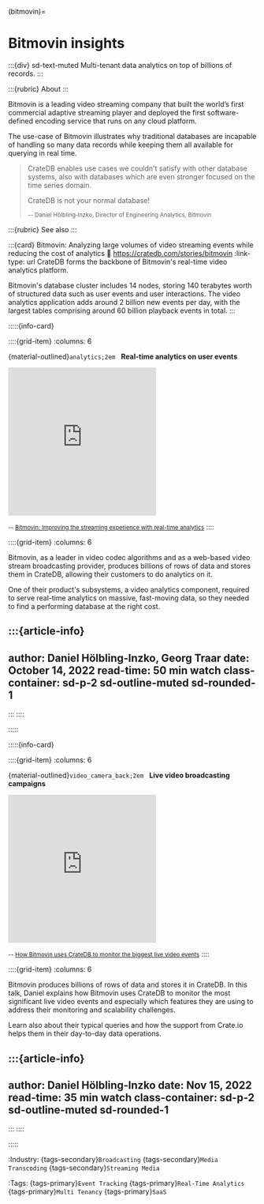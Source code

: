 (bitmovin)=
# Bitmovin insights

:::{div} sd-text-muted
Multi-tenant data analytics on top of billions of records.
:::

:::{rubric} About
:::

Bitmovin is a leading video streaming company that built the world’s
first commercial adaptive streaming player and deployed the first
software-defined encoding service that runs on any cloud platform.

The use-case of Bitmovin illustrates why traditional databases are
incapable of handling so many data records while keeping them all
available for querying in real time.

> CrateDB enables use cases we couldn't satisfy with other
> database systems, also with databases which are even stronger
> focused on the time series domain.
>
> CrateDB is not your normal database!
>
> <small>-- Daniel Hölbling‑Inzko, Director of Engineering Analytics, Bitmovin</small>

:::{rubric} See also
:::

:::{card} Bitmovin: Analyzing large volumes of video streaming events while reducing the cost of analytics
:link: https://cratedb.com/stories/bitmovin
:link-type: url
CrateDB forms the backbone of Bitmovin's real-time video analytics platform.

Bitmovin's database cluster includes 14 nodes, storing 140 terabytes worth
of structured data such as user events and user interactions.
The video analytics application adds around 2 billion new events per day,
with the largest tables comprising around 60 billion playback events in total. 
:::


:::::{info-card}

::::{grid-item}
:columns: 6

{material-outlined}`analytics;2em` &nbsp; **Real-time analytics on user events**

<iframe height="300" src="https://www.youtube-nocookie.com/embed/4BPApD0Piyc?si=J0w5yG56Ld4fIXfm" title="YouTube: Bitmovin Real-time Analytics on User Events" frameborder="0" allow="accelerometer; autoplay; clipboard-write; encrypted-media; gyroscope; picture-in-picture; web-share" allowfullscreen></iframe>

<small>-- [Bitmovin: Improving the streaming experience with real-time analytics]</small>
::::

::::{grid-item}
:columns: 6

Bitmovin, as a leader in video codec algorithms and as a web-based video
stream broadcasting provider, produces billions of rows of data and stores
them in CrateDB, allowing their customers to do analytics on it.

One of their product's subsystems, a video analytics component, required to
serve real-time analytics on massive, fast-moving data, so they needed
to find a performing database at the right cost.

:::{article-info}
---
author: Daniel Hölbling‑Inzko, Georg Traar
date: October 14, 2022
read-time: 50 min watch
class-container: sd-p-2 sd-outline-muted sd-rounded-1
---
:::
::::

:::::


:::::{info-card}

::::{grid-item}
:columns: 6

{material-outlined}`video_camera_back;2em` &nbsp; **Live video broadcasting campaigns**

<iframe height="300" src="https://www.youtube-nocookie.com/embed/IR6hokaYv5g?si=J0w5yG56Ld4fIXfm" title="YouTube: Live Video Broadcasting with CrateDB" frameborder="0" allow="accelerometer; autoplay; clipboard-write; encrypted-media; gyroscope; picture-in-picture; web-share" allowfullscreen></iframe>

<small>-- [How Bitmovin uses CrateDB to monitor the biggest live video events]</small>
::::

::::{grid-item}
:columns: 6

Bitmovin produces billions of rows of data and stores it in CrateDB.
In this talk, Daniel explains how Bitmovin uses CrateDB to monitor
the most significant live video events and especially which features
they are using to address their monitoring and scalability challenges.

Learn also about their typical queries and how the support from Crate\.io
helps them in their day-to-day data operations.

:::{article-info}
---
author: Daniel Hölbling‑Inzko
date: Nov 15, 2022
read-time: 35 min watch
class-container: sd-p-2 sd-outline-muted sd-rounded-1
---
:::
::::

:::::


:Industry:
  {tags-secondary}`Broadcasting`
  {tags-secondary}`Media Transcoding`
  {tags-secondary}`Streaming Media`

:Tags:
  {tags-primary}`Event Tracking`
  {tags-primary}`Real-Time Analytics`
  {tags-primary}`Multi Tenancy`
  {tags-primary}`SaaS`


[Bitmovin: Improving the streaming experience with real-time analytics]: https://youtu.be/4BPApD0Piyc?feature=shared
[How Bitmovin uses CrateDB to monitor the biggest live video events]: https://youtu.be/IR6hokaYv5g?feature=shared
